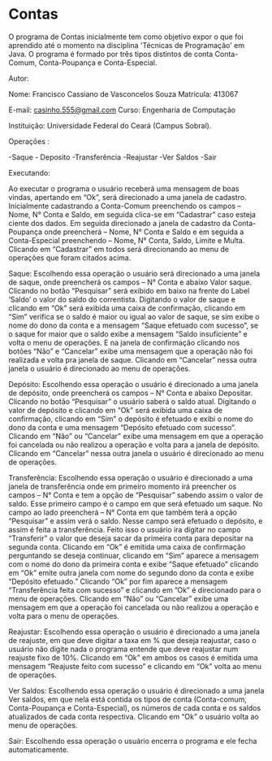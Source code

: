 # Contas

   O programa de Contas inicialmente tem como objetivo expor o que foi aprendido até o momento na disciplina 'Técnicas de Programação' em Java.  O programa é formado por três tipos distintos de conta Conta-Comum, Conta-Poupança e Conta-Especial.
   
  Autor:
  
Nome: Francisco Cassiano de Vasconcelos Souza	   Matrícula: 413067

E-mail: casinho.555@gmail.com    Curso: Engenharia de Computação

Instituição: Universidade Federal do Ceará (Campus Sobral).

  Operações :
  
-Saque		- Deposito	-Transferência		-Reajustar	-Ver  Saldos	-Sair

  Executando:
  
  Ao executar o programa o usuário receberá uma mensagem de boas vindas, apertando em “Ok”, será direcionado a uma janela de cadastro. Inicialmente cadastrando a Conta-Comum preenchendo os campos – Nome, N° Conta e Saldo, em seguida clica-se em “Cadastrar” caso esteja ciente dos dados. Em seguida direcionado a janela de cadastro da Conta-Poupança onde preencherá – Nome, N° Conta e Saldo e em seguida a Conta-Especial preenchendo – Nome, N° Conta, Saldo, Limite e Multa. Clicando em “Cadastrar” em todos será direcionando ao menu de operações que foram citados acima.

Saque: Escolhendo essa operação o usuário será direcionado a uma janela de saque, onde preencherá os campos – N° Conta e abaixo Valor saque. Clicando no botão “Pesquisar” será exibido em baixo na frente do Label ‘Saldo’ o valor do saldo do correntista. Digitando o valor de saque e clicando em “Ok” será exibida uma caixa de confirmação, clicando em “Sim” verifica se o saldo é maior ou igual ao valor de saque, se sim exibe o nome do dono da conta e a mensagem “Saque efetuado com sucesso”, se o saque for maior que o saldo exibe a mensagem “Saldo insuficiente” e volta o menu de operações. E na janela de confirmação clicando nos botões “Não” e “Cancelar” exibe uma mensagem que a operação não foi realizada e volta pra janela de saque. Clicando em “Cancelar” nessa outra janela o usuário é direcionado ao menu de operações.

Depósito: Escolhendo essa operação o usuário é direcionado a uma janela de depósito, onde preencherá os campos – N° Conta e abaixo Depositar. Clicando no botão “Pesquisar” o usuário saberá o saldo atual. Digitando o valor de depósito e clicando em “Ok” será exibida uma caixa de confirmação, clicando em “Sim” o depósito é efetuado e exibi o nome do dono da conta e uma mensagem “Depósito efetuado com sucesso”. Clicando em “Não” ou “Cancelar” exibe uma mensagem em que a operação foi cancelada ou não realizou a operação e volta para a janela de depósito. Clicando em “Cancelar” nessa outra janela o usuário é direcionado ao menu de operações.

Transferência: Escolhendo essa operação o usuário é direcionado a uma janela de transferência onde em primeiro momento irá preencher os campos – N° Conta e tem a opção de “Pesquisar” sabendo assim o valor de saldo. Esse primeiro campo é o campo em que será efetuado um saque. No campo ao lado preencherá – N° Conta em que também terá a opção “Pesquisar” e assim verá o saldo. Nesse campo será efetuado o depósito, e assim é feita a transferência. Feito isso o usuário ira digitar no campo “Transferir” o valor que deseja sacar da primeira conta para depositar na segunda conta. Clicando em “Ok” é emitida uma caixa de confirmação perguntando se deseja continuar, clicando em “Sim” aparece a mensagem com o nome do dono da primeira conta e exibe “Saque efetuado” clicando em “Ok” emite outra janela com nome do segundo dono da conta e exibe “Depósito efetuado.” Clicando “Ok” por fim aparece a mensagem “Transferência feita com sucesso” e clicando em ”Ok” é direcionado para o menu de operações. Clicando em “Não” ou “Cancelar” exibe uma mensagem em que a operação foi cancelada ou não realizou a operação e volta para o menu de operações.

Reajustar: Escolhendo essa operação o usuário é direcionado a uma janela de reajuste, em que deve digitar a taxa em % que deseja reajustar, caso o usuário não digite nada o programa entende que deve reajustar num reajuste fixo de 10%. Clicando em “Ok” em ambos os casos é emitida uma mensagem “Reajuste feito com sucesso” e clicando em “Ok” volta ao menu de operações.

Ver Saldos: Escolhendo essa operação o usuário é direcionado a uma janela Ver saldos, em que nela está contida os tipos de conta (Conta-comum, Conta-Poupança e Conta-Especial), os números de cada conta e os saldos atualizados de cada conta respectiva. Clicando em “Ok” o usuário volta ao menu de operações.

Sair: Escolhendo essa operação o usuário encerra o programa e ele fecha automaticamente.

